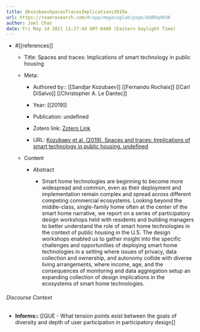 ```yaml
---
title: @kozubaevSpacesTracesImplications2019a
url: https://roamresearch.com/#/app/megacoglab/page/8OBRqhKVN
author: Joel Chan
date: Fri May 14 2021 11:27:44 GMT-0400 (Eastern Daylight Time)
---
```


- #[[references]]

    - Title: Spaces and traces: Implications of smart technology in public housing

    - Meta:

        - Authored by:: [[Sandjar Kozubaev]] [[Fernando Rochaix]] [[Carl DiSalvo]] [[Christopher A. Le Dantec]]

        - Year: [[2019]]

        - Publication: undefined

        - Zotero link: [Zotero Link](zotero://select/items/7_FKLUQ3YM)

        - URL: [Kozubaev et al. (2019). Spaces and traces: Implications of smart technology in public housing. undefined](https://doi.org/10.1145/3290605.3300669)

    - Content

        - Abstract

            - Smart home technologies are beginning to become more widespread and common, even as their deployment and implementation remain complex and spread across different competing commercial ecosystems. Looking beyond the middle-class, single-family home often at the center of the smart home narrative, we report on a series of participatory design workshops held with residents and building managers to better understand the role of smart home technologies in the context of public housing in the U.S. The design workshops enabled us to gather insight into the specific challenges and opportunities of deploying smart home technologies in a setting where issues of privacy, data collection and ownership, and autonomy collide with diverse living arrangements, where income, age, and the consequences of monitoring and data aggregation setup an expanding collection of design implications in the ecosystems of smart home technologies.

###### Discourse Context

- **Informs::** [[QUE - What tension points exist between the goals of diversity and depth of user participation in participatory design]]
